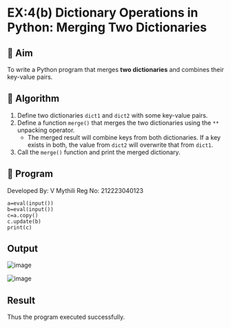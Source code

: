 # EX:4(b) Dictionary Operations in Python: Merging Two Dictionaries

## 🎯 Aim
To write a Python program that merges **two dictionaries** and combines their key-value pairs.

## 🧠 Algorithm
1. Define two dictionaries `dict1` and `dict2` with some key-value pairs.
2. Define a function `merge()` that merges the two dictionaries using the `**` unpacking operator.
   - The merged result will combine keys from both dictionaries. If a key exists in both, the value from `dict2` will overwrite that from `dict1`.
3. Call the `merge()` function and print the merged dictionary.

## 🧾 Program
Developed By: V Mythili
Reg No: 212223040123

```
a=eval(input())
b=eval(input())
c=a.copy()
c.update(b)
print(c)
```
## Output

![image](https://github.com/user-attachments/assets/118b5f2b-2d74-4aef-8b19-68fac8eee70e)

![image](https://github.com/user-attachments/assets/ef8ae75b-ce29-4f00-966e-f6874ee270f3)

## Result

Thus the program executed successfully.
